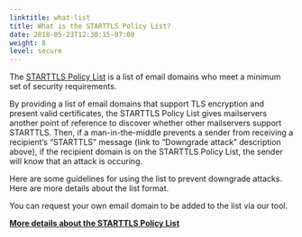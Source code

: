 ```yaml
---
linktitle: what-list
title: What is the STARTTLS Policy List?
date: 2018-05-23T12:30:15-07:00
weight: 8
level: secure
---
```


The [STARTTLS Policy List](/policy-list) is a list of email domains who meet a minimum set of security requirements.

By providing a list of email domains that support TLS encryption and present valid certificates, the STARTTLS Policy List gives mailservers another point of reference to discover whether other mailservers support STARTTLS. Then, if a man-in-the-middle prevents a sender from receiving a recipient’s “STARTTLS” message (link to “Downgrade attack” description above), if the recipient domain is on the STARTTLS Policy List, the sender will know that an attack is occuring.

Here are some guidelines for using the list to prevent downgrade attacks. Here are more details about the list format.

You can request your own email domain to be added to the list via our tool.

[**More details about the STARTTLS Policy List**](/policy-list)
